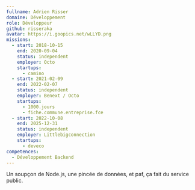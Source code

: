 ```yaml
---
fullname: Adrien Risser
domaine: Développement
role: Développeur
github: risseraka
avatar: https://i.goopics.net/wLLYD.png
missions:
  - start: 2018-10-15
    end: 2020-09-04
    status: independent
    employer: Octo
    startups:
      - camino
  - start: 2021-02-09
    end: 2022-02-07
    status: independent
    employer: Benext / Octo
    startups:
      - 1000.jours
      - fiche.commune.entreprise.fce
  - start: 2022-10-08
    end: 2025-12-31
    status: independent
    employer: Littlebigconnection
    startups:
      - deveco
competences:
  - Développement Backend
---
```

Un soupçon de Node.js, une pincée de données, et paf, ça fait du service public.

